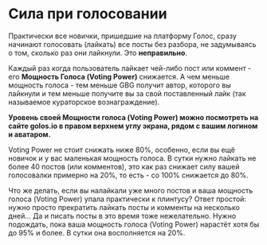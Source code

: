 # Сила при голосовании

Практически все новички, пришедшие на платформу Голос, сразу начинают голосовать \(лайкать\) все посты без разбора, не задумываясь о том, сколько раз они лайкнули. Это **неправильно**.

Каждый раз когда пользователь лайкает чей-либо пост или коммент - его **Мощность Голоса \(Voting Power\)** снижается. А чем меньше мощность голоса - тем меньше GBG получит автор, которого вы лайкнули и тем меньше получите вы за свой поставленный лайк \(так называемое кураторское вознаграждение\).

**Уровень своей Мощности голоса \(Voting Power\) можно посмотреть на сайте golos.io в правом верхнем углу экрана, рядом с вашим логином и аватаром.**

Voting Power не стоит снижать ниже 80%, особенно, если вы ещё новичок и у вас маленькая мощность голоса. В сутки нужно лайкать не более 40 постов \(или комментов\), это как раз снижает силу вашей голосовалки примерно на 20%, то есть - со 100% снижается до 80%.

Что же делать, если вы налайкали уже много постов и ваша мощность голоса \(Voting Power\) упала практически к плинтусу? Ответ простой: нужно просто прекратить лайкать посты и комменты на несколько дней... Да и писать посты в это время тоже нежелательно. Нужно подождать, пока ваша мощность голоса \(Voting Power\) нарастёт хотя бы до 95% и более. В сутки она восполняется на 20%.

